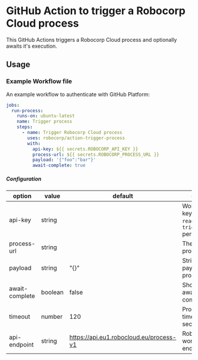 # GitHub Action to trigger a Robocorp Cloud process

This GitHub Actions triggers a Robocorp Cloud process and optionally awaits it's execution.

## Usage

### Example Workflow file

An example workflow to authenticate with GitHub Platform:

```yaml
jobs:
  run-process:
    runs-on: ubuntu-latest
    name: Trigger process
    steps:
      - name: Trigger Robocorp Cloud process
        uses: robocorp/action-trigger-process
        with:
          api-key: ${{ secrets.ROBOCORP_API_KEY }}
          process-url: ${{ secrets.ROBOCORP_PROCESS_URL }}
          payload: '{"foo":"bar"}'
          await-complete: true
```

##### Configuration

| option         | value   | default                                 | description                                                            |
| -------------- | ------- | --------------------------------------- | ---------------------------------------------------------------------- |
| api-key        | string  |                                         | Workspace API key with `read_runs` and `trigger_processes` permissions |
| process-url    | string  |                                         | The target process URL                                                 |
| payload        | string  | "{}"                                    | Stringified JSON payload passed to process                             |
| await-complete | boolean | false                                   | Should the action await process completion                             |
| timeout        | number  | 120                                     | Process run await timeout in seconds                                   |
| api-endpoint   | string  | https://api.eu1.robocloud.eu/process-v1 | Robocorp workspace API endpoint                                        |
